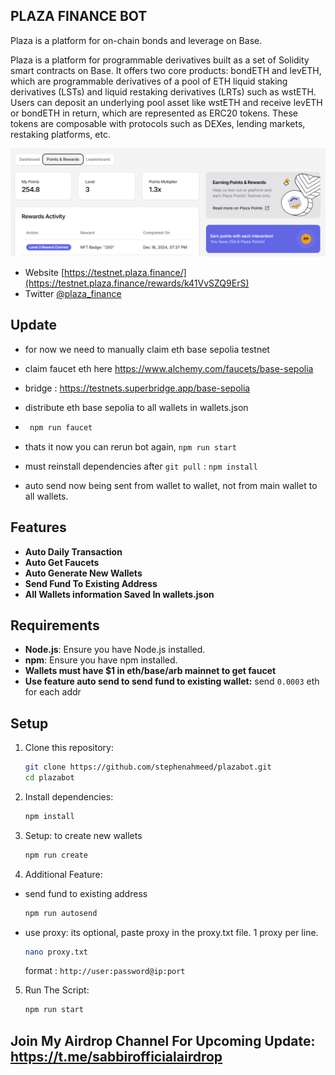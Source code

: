 ## PLAZA FINANCE BOT

Plaza is a platform for on-chain bonds and leverage on Base.

Plaza is a platform for programmable derivatives built as a set of Solidity smart contracts on Base. It offers two core products: bondETH and levETH, which are programmable derivatives of a pool of ETH liquid staking derivatives (LSTs) and liquid restaking derivatives (LRTs) such as wstETH. Users can deposit an underlying pool asset like wstETH and receive levETH or bondETH in return, which are represented as ERC20 tokens. These tokens are composable with protocols such as DEXes, lending markets, restaking platforms, etc.

![banner](image/image.png)

- Website [https://testnet.plaza.finance/](https://testnet.plaza.finance/rewards/k41VvSZQ9ErS)
- Twitter [@plaza_finance](https://x.com/plaza_finance)

## Update 
- for now we need to manually claim eth base sepolia testnet
- claim faucet eth here https://www.alchemy.com/faucets/base-sepolia
- bridge : https://testnets.superbridge.app/base-sepolia
- distribute eth base sepolia to all wallets in wallets.json
- ```bash
   npm run faucet
   ```
- thats it now you can rerun bot again, `npm run start`

- must reinstall dependencies after `git pull` : `npm install` 
- auto send now being sent from wallet to wallet, not from main wallet to all wallets.

## Features

- **Auto Daily Transaction**
- **Auto Get Faucets**
- **Auto Generate New Wallets**
- **Send Fund To Existing Address**
- **All Wallets information Saved In wallets.json** 


## Requirements

- **Node.js**: Ensure you have Node.js installed.
- **npm**: Ensure you have npm installed.
- **Wallets must have $1 in eth/base/arb mainnet to get faucet**
- **Use feature auto send to send fund to existing wallet:** send `0.0003` eth for each addr

## Setup

1. Clone this repository:
   ```bash
   git clone https://github.com/stephenahmeed/plazabot.git
   cd plazabot
   ```
2. Install dependencies:
   ```bash
   npm install
   ```
3. Setup: to create new wallets
   ```bash
   npm run create
   ```

4. Additional Feature: 

- send fund to existing address

    ```bash
    npm run autosend
    ```
- use proxy: its optional, paste proxy in the proxy.txt file. 1 proxy per line.
    ```bash
    nano proxy.txt
    ```
    format : `http://user:password@ip:port`

5. Run The Script:
   ```bash
   npm run start
   ```

## Join My Airdrop Channel For Upcoming Update: https://t.me/sabbirofficialairdrop
